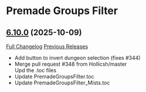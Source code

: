 # Premade Groups Filter

## [6.10.0](https://github.com/0xbs/premade-groups-filter/tree/6.10.0) (2025-10-09)
[Full Changelog](https://github.com/0xbs/premade-groups-filter/compare/6.9.5...6.10.0) [Previous Releases](https://github.com/0xbs/premade-groups-filter/releases)

- Add button to invert dungeon selection (fixes #344)  
- Merge pull request #348 from Hollicsh/master  
    Upd the .toc files  
- Update PremadeGroupsFilter.toc  
- Update PremadeGroupsFilter\_Mists.toc  